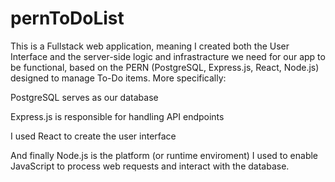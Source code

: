 # pernToDoList
This is a Fullstack web application, meaning I created both the User Interface and the server-side logic and infrastracture we need for our app to be functional, based on the PERN (PostgreSQL, Express.js, React, Node.js) designed to manage To-Do items.
More specifically:

PostgreSQL serves as our database

Express.js is responsible for handling API endpoints

I used React to create the user interface

And finally Node.js is the platform (or runtime enviroment) I used to enable JavaScript to process web requests and interact with the database.
